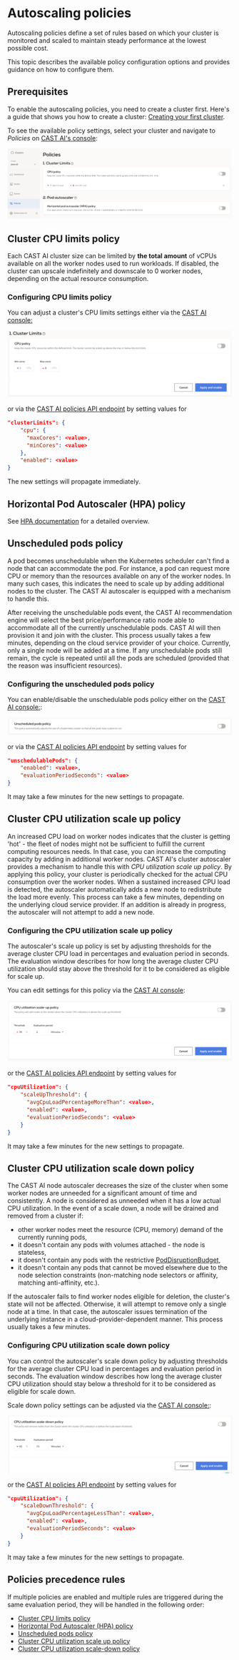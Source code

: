 # Autoscaling policies

Autoscaling policies define a set of rules based on which your cluster is monitored and scaled to maintain steady
performance at the lowest possible cost.

This topic describes the available policy configuration options and provides guidance on how to configure them.

## Prerequisites

To enable the autoscaling policies, you need to create a cluster first. Here's a guide that shows you how to create a cluster: [Creating your first
cluster](https://castai.github.io/docs/getting-started/creating-your-first-cluster/).

To see the available policy settings, select your cluster and navigate to _Policies_ on
[CAST AI's console](https://console.cast.ai/):

![](autoscaling-policies/policies.png)

## Cluster CPU limits policy

Each CAST AI cluster size can be limited by **the total amount** of vCPUs available on all the worker nodes
used to run workloads.
If disabled, the cluster can upscale indefinitely and downscale to 0 worker nodes, depending on the actual
resource consumption.

### Configuring CPU limits policy

You can adjust a cluster's CPU limits settings either via the [CAST AI console:](https://console.cast.ai/)

![](autoscaling-policies/cluster_size.png)

or via the [CAST AI policies API endpoint](https://api.cast.ai/v1/spec/#/cluster-policies/UpsertPolicies) by setting
values for

```json
"clusterLimits": {
    "cpu": {
      "maxCores": <value>,
      "minCores": <value>
    },
    "enabled": <value>
}
```

The new settings will propagate immediately.

## Horizontal Pod Autoscaler (HPA) policy

See [HPA documentation](https://docs.cast.ai/guides/hpa/hpa/) for a detailed overview.

## Unscheduled pods policy

A pod becomes unschedulable when the Kubernetes scheduler can't find a node that can accommodate the pod.
For instance, a pod can request more CPU or memory than the resources available on any of the worker nodes.
In many such cases, this indicates the need to scale up by adding additional nodes to the cluster.
The CAST AI autoscaler is equipped with a mechanism to handle this.

After receiving the unschedulable pods event, the CAST AI recommendation engine will select the best price/performance ratio node able to accommodate all of the currently unschedulable pods.
CAST AI will then provision it and join with the cluster. This process usually takes a few minutes, depending on the cloud service provider of your choice.
Currently, only a single node will be added at a time. If any unschedulable pods still remain, the cycle is
repeated until all the pods are scheduled (provided that the reason was insufficient resources).

### Configuring the unscheduled pods policy

You can enable/disable the unschedulable pods policy either on the [CAST AI console:](https://console.cast.ai/):

![](autoscaling-policies/unschedulable_pods.png)

or via the [CAST AI policies API endpoint](https://api.cast.ai/v1/spec/#/cluster-policies/UpsertPolicies) by setting
values for

```json
"unschedulablePods": {
    "enabled": <value>,
    "evaluationPeriodSeconds": <value>
}
```

It may take a few minutes for the new settings to propagate.

## Cluster CPU utilization scale up policy

An increased CPU load on worker nodes indicates that the cluster is getting 'hot' - the fleet of nodes might not
be sufficient to fulfill the current computing resources needs.
In that case, you can increase the computing capacity by adding in additional worker nodes.
CAST AI's cluster autoscaler provides a mechanism to handle this with _CPU utilization scale up policy_.
By applying this policy, your cluster is periodically checked for the actual CPU consumption over the worker nodes.
When a sustained increased CPU load is detected, the autoscaler automatically adds a new node to redistribute the load
more evenly.
This process can take a few minutes, depending on the underlying cloud service provider. If an addition is already in progress, the autoscaler will
not attempt to add a new node.

### Configuring the CPU utilization scale up policy

The autoscaler's scale up policy is set by adjusting thresholds for the average cluster CPU load in percentages and evaluation
period in seconds.
The evaluation window describes for how long the average cluster CPU utilization should stay above the threshold for it to
be considered as eligible for scale up.

You can edit settings for this policy via the [CAST AI console](https://console.cast.ai/):

![](autoscaling-policies/cpu_scale_up.png)

or the [CAST AI policies API endpoint](https://api.cast.ai/v1/spec/#/cluster-policies/UpsertPolicies) by setting values
for

```json
"cpuUtilization": {
    "scaleUpThreshold": {
      "avgCpuLoadPercentageMoreThan": <value>,
      "enabled": <value>,
      "evaluationPeriodSeconds": <value>
    }
}
```

It may take a few minutes for the new settings to propagate.

## Cluster CPU utilization scale down policy

The CAST AI node autoscaler decreases the size of the cluster when some worker nodes are unneeded for a
significant amount of time and consistently.
A node is considered as unneeded when it has a low actual CPU utilization. In the event of a scale down, a node will be drained
and removed from a cluster if:

* other worker nodes meet the resource (CPU, memory) demand of the currently running pods,
* it doesn't contain any pods with volumes attached - the node is stateless,
* it doesn't contain any pods with the restrictive
[PodDisruptionBudget](https://kubernetes.io/docs/concepts/workloads/pods/disruptions/#pod-disruption-budgets),
* it doesn't contain any pods that cannot be moved elsewhere due to the node selection constraints (non-matching node selectors
 or affinity, matching anti-affinity, etc.).

If the autoscaler fails to find worker nodes eligible for deletion, the cluster's state will not be affected.
Otherwise, it will attempt to remove only a single node at a time. In that case, the autoscaler issues termination of the underlying instance in a cloud-provider-dependent manner.
This process usually takes a few minutes.
  
### Configuring CPU utilization scale down policy

You can control the autoscaler's scale down policy by adjusting thresholds for the average cluster CPU load in percentages and
 evaluation period in seconds.
The evaluation window describes how long the average cluster CPU utilization should stay below a threshold for it to be
 considered as eligible for scale down.

Scale down policy settings can be adjusted via the [CAST AI console:](https://console.cast.ai/):

![CPU scale down](autoscaling-policies/cpu_scale_down.png)

or the [CAST AI policies API endpoint](https://api.cast.ai/v1/spec/#/cluster-policies/UpsertPolicies) by setting values
 for

```json
"cpuUtilization": {
    "scaleDownThreshold": {
      "avgCpuLoadPercentageLessThan": <value>,
      "enabled": <value>,
      "evaluationPeriodSeconds": <value>
    }
}
```  

It may take a few minutes for the new settings to propagate.

## Policies precedence rules

If multiple policies are enabled and multiple rules are triggered during the same evaluation period, they will be
handled in the following order:

* [Cluster CPU limits policy](#cluster-cpu-limits-policy)
* [Horizontal Pod Autoscaler (HPA) policy](#horizontal-pod-autoscaler-hpa-policy)
* [Unscheduled pods policy](#unscheduled-pods-policy)
* [Cluster CPU utilization scale up policy](#cluster-cpu-utilization-scale-up-policy)
* [Cluster CPU utilization scale-down policy](#cluster-cpu-utilization-scale-down-policy)
